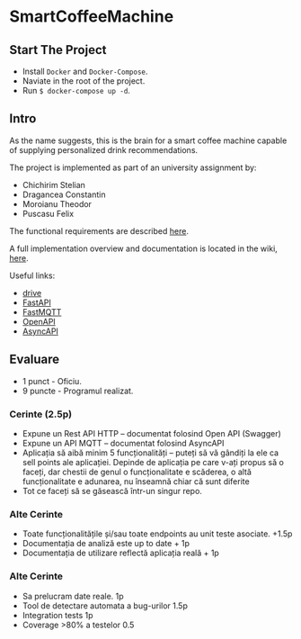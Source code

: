 # SmartCoffeeMachine

## Start The Project

 * Install `Docker` and `Docker-Compose`.
 * Naviate in the root of the project.
 * Run `$ docker-compose up -d`.

## Intro

As the name suggests, this is the brain for a smart coffee machine capable of supplying personalized drink recommendations.

The project is implemented as part of an university assignment by:
 * Chichirim Stelian
 * Dragancea Constantin
 * Moroianu Theodor
 * Puscasu Felix

The functional requirements are described [here](wiki/analiza_cerintelor.md).

A full implementation overview and documentation is located in the wiki, [here](wiki/wiki.md).

Useful links:
* [drive](https://drive.google.com/drive/u/0/folders/1iyG4vzVHs1718v1f8eSRSbOx5QOlbnQM)
* [FastAPI](https://fastapi.tiangolo.com/)
* [FastMQTT](https://pypi.org/project/fastapi-mqtt/)
* [OpenAPI](https://www.openapis.org/)
* [AsyncAPI](https://www.asyncapi.com/)

## Evaluare

 * 1 punct  - Oficiu.
 * 9 puncte - Programul realizat.

### Cerinte (2.5p)

 * Expune un Rest API HTTP – documentat folosind Open API (Swagger) 
 * Expune un API MQTT – documentat folosind AsyncAPI
 * Aplicația să aibă minim 5 funcționalități – puteți să vă gândiți la ele ca sell points ale aplicației. Depinde de aplicația pe care v-ați propus să o faceți, dar chestii de genul o funcționalitate e scăderea, o altă funcționalitate e adunarea, nu înseamnă chiar că sunt diferite 
 * Tot ce faceți să se găsească într-un singur repo.

### Alte Cerinte

 * Toate funcționalitățile și/sau toate endpoints au unit teste asociate. +1.5p
 * Documentația de analiză este up to date + 1p
 * Documentația de utilizare reflectă aplicația reală + 1p

### Alte Cerinte

 * Sa prelucram date reale. 1p
 * Tool de detectare automata a bug-urilor 1.5p
 * Integration tests 1p
 * Coverage >80% a testelor 0.5